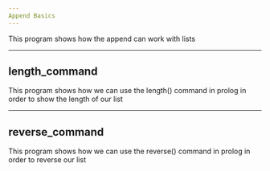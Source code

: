 ```yaml
---
Append Basics
---
```


This program shows how the append can work with lists



---
length_command
---

This program shows how we can use the length() command in prolog in order to show the length of our list 


---
reverse_command
---

This program shows how we can use the reverse() command in prolog in order to reverse our list 

